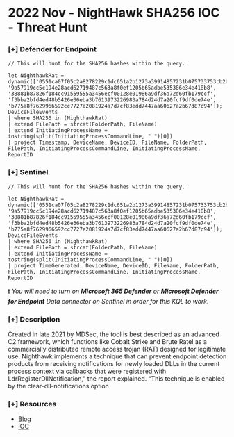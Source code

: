 # 2022 Nov - NightHawk SHA256 IOC - Threat Hunt 

### [+] Defender for Endpoint 
```
// This will hunt for the SHA256 hashes within the query.

let NighthawkRat = dynamic(['0551ca07f05c2a8278229c1dc651a2b1273a39914857231b075733753cb2b988', '9a57919cc5c194e28acd62719487c563a8f0ef1205b65adbe535386e34e418b8', '38881b87826f184cc91559555a3456ecf00128e01986a9df36a72d60fb179ccf', 'f3bba2bfd4ed48b5426e36eba3b7613973226983a784d24d7a20fcf9df0de74e', 'b775a8f7629966592cc7727e2081924a7d7cf83edd7447aa60627a2b67d87c94']);
DeviceFileEvents
| where SHA256 in (NighthawkRat)
| extend FilePath = strcat(FolderPath, FileName) 
| extend InitiatingProcessName = tostring(split(InitiatingProcessCommandLine, " ")[0]) 
| project Timestamp, DeviceName, DeviceID, FileName, FolderPath, FilePath, InitiatingProcessCommandLine, InitiatingProcessName, ReportID
```
### [+] Sentinel
```
// This will hunt for the SHA256 hashes within the query.

let NighthawkRat = dynamic(['0551ca07f05c2a8278229c1dc651a2b1273a39914857231b075733753cb2b988', '9a57919cc5c194e28acd62719487c563a8f0ef1205b65adbe535386e34e418b8', '38881b87826f184cc91559555a3456ecf00128e01986a9df36a72d60fb179ccf', 'f3bba2bfd4ed48b5426e36eba3b7613973226983a784d24d7a20fcf9df0de74e', 'b775a8f7629966592cc7727e2081924a7d7cf83edd7447aa60627a2b67d87c94']);
DeviceFileEvents
| where SHA256 in (NighthawkRat)
| extend FilePath = strcat(FolderPath, FileName) 
| extend InitiatingProcessName = tostring(split(InitiatingProcessCommandLine, " ")[0]) 
| project TimeGenerated, DeviceName, DeviceID, FileName, FolderPath, FilePath, InitiatingProcessCommandLine, InitiatingProcessName, ReportID
```
:exclamation: *You will need to turn on **Microsoft 365 Defender** or **Microsoft Defender for Endpoint** Data connector on Sentinel in order for this KQL to work.*

### [+] Description 
Created in late 2021 by MDSec, the tool is best described as an advanced C2 framework, which functions like Cobalt Strike and Brute Ratel as a commercially distributed remote access trojan (RAT) designed for legitimate use.
Nighthawk implements a technique that can prevent endpoint detection products from receiving notifications for newly loaded DLLs in the current process context via callbacks that were registered with LdrRegisterDllNotification,” the report explained. “This technique is enabled by the clear-dll-notifications option

### [+] Resources 
- [Blog](https://www.infosecurity-magazine.com/news/experts-threat-actors-red-team/)
- [IOC](https://raw.githubusercontent.com/fboldewin/YARA-rules/master/nighthawk.yar)

